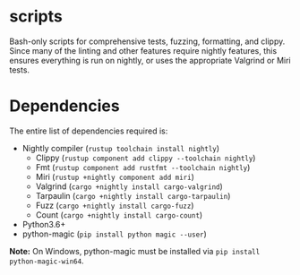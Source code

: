 scripts
=======

Bash-only scripts for comprehensive tests, fuzzing, formatting, and clippy. Since many of the linting and other features require nightly features, this ensures everything is run on nightly, or uses the appropriate Valgrind or Miri tests.

# Dependencies

The entire list of dependencies required is:

- Nightly compiler (`rustup toolchain install nightly`)
  - Clippy (`rustup component add clippy --toolchain nightly`)
  - Fmt (`rustup component add rustfmt --toolchain nightly`)
  - Miri (`rustup +nightly component add miri`)
  - Valgrind (`cargo +nightly install cargo-valgrind`)
  - Tarpaulin (`cargo +nightly install cargo-tarpaulin`)
  - Fuzz (`cargo +nightly install cargo-fuzz`)
  - Count (`cargo +nightly install cargo-count`)
- Python3.6+
- python-magic (`pip install python magic --user`)

**Note:** On Windows, python-magic must be installed via `pip install python-magic-win64`.
